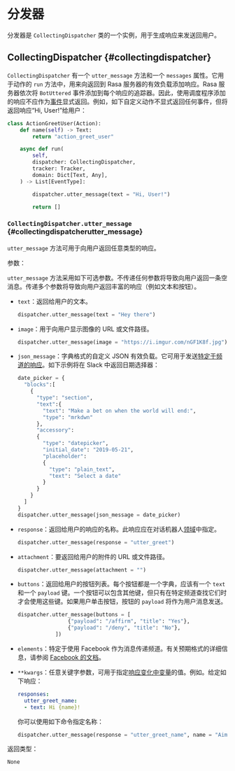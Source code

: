 # 分发器

分发器是 `CollectingDispatcher` 类的一个实例，用于生成响应来发送回用户。

## CollectingDispatcher {#collectingdispatcher}

`CollectingDispatcher` 有一个 `utter_message` 方法和一个 `messages` 属性。它用于动作的 `run` 方法中，用来向返回到 Rasa 服务器的有效负载添加响应。Rasa 服务器依次将 `BotUttered` 事件添加到每个响应的追踪器。因此，使用调度程序添加的响应不应作为[事件](events.md)显式返回。例如，如下自定义动作不显式返回任何事件，但将返回响应“Hi, User!”给用户：

```python
class ActionGreetUser(Action):
    def name(self) -> Text:
        return "action_greet_user"

    async def run(
        self,
        dispatcher: CollectingDispatcher,
        tracker: Tracker,
        domain: Dict[Text, Any],
    ) -> List[EventType]:

        dispatcher.utter_message(text = "Hi, User!")

        return []
```

### `CollectingDispatcher.utter_message` {#collectingdispatcherutter_message}

`utter_message` 方法可用于向用户返回任意类型的响应。

参数：

`utter_message` 方法采用如下可选参数。不传递任何参数将导致向用户返回一条空消息。传递多个参数将导致向用户返回丰富的响应（例如文本和按钮）。

- `text`：返回给用户的文本。

    ```python
    dispatcher.utter_message(text = "Hey there")
    ```

- `image`：用于向用户显示图像的 URL 或文件路径。

    ```python
    dispatcher.utter_message(image = "https://i.imgur.com/nGF1K8f.jpg")
    ```

- `json_message`：字典格式的自定义 JSON 有效负载。它可用于发送[特定于频道的响应](../responses.md)。如下示例将在 Slack 中返回日期选择器：

    ```python
    date_picker = {
      "blocks":[
        {
          "type": "section",
          "text":{
            "text": "Make a bet on when the world will end:",
            "type": "mrkdwn"
          },
          "accessory":
          {
            "type": "datepicker",
            "initial_date": "2019-05-21",
            "placeholder":
            {
              "type": "plain_text",
              "text": "Select a date"
            }
          }
        }
      ]
    }
    dispatcher.utter_message(json_message = date_picker)
    ```

- `response`：返回给用户的响应的名称。此响应应在对话机器人[领域](../domain.md)中指定。

    ```python
    dispatcher.utter_message(response = "utter_greet")
    ```

- `attachment`：要返回给用户的附件的 URL 或文件路径。

    ```python
    dispatcher.utter_message(attachment = "")
    ```

- `buttons`：返回给用户的按钮列表。每个按钮都是一个字典，应该有一个 `text` 和一个 `payload` 键。一个按钮可以包含其他键，但只有在特定频道查找它们时才会使用这些键。如果用户单击按钮，按钮的 `payload` 将作为用户消息发送。

    ```python
    dispatcher.utter_message(buttons = [
                    {"payload": "/affirm", "title": "Yes"},
                    {"payload": "/deny", "title": "No"},
                ])
    ```

- `elements`：特定于使用 Facebook 作为消息传递频道。有关预期格式的详细信息，请参阅 [Facebook 的文档](https://developers.facebook.com/docs/messenger-platform/send-messages/template/generic/)。
- `**kwargs`：任意关键字参数，可用于指定[响应变化中变量](../responses.md)的值。例如。给定如下响应：

    ```yaml
    responses:
      utter_greet_name:
      - text: Hi {name}!
    ```

    你可以使用如下命令指定名称：

    ```python
    dispatcher.utter_message(response = "utter_greet_name", name = "Aimee")
    ```

返回类型：

`None`
